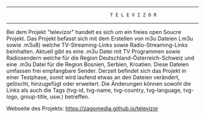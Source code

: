 -------------------------------------------------------------------------------------------------------------------
                                          T E L E V I Z O R
-------------------------------------------------------------------------------------------------------------------

Bei dem Projekt "televizor" handelt es sich um ein freies open Soucre Projekt. Das Projekt befasst sich mit dem Erstellen von m3u Dateien (.m3u sowie .m3u8) welche
TV-Streaming-Links sowie Radio-Streaming-Links beinhalten. Aktuell gibt es eine .m3u Datei mit TV Programmen sowie Radiosendern welche für die Region Deutschland-Österreich-Schweiz und eine .m3u Datei für die Region Bosnien, Serbien, Kroatien. Diese Dateien umfassen frei empfangbare Sender. Derzeit befindet sich das Projekt in einer Testphase, somit wird laufend etwas an den Dateien verändert, gelöscht, hinzugefügt oder erweitert. Die Änderungen können sowohl die Links als auch die Tags (tvg-id, tvg-name, tvg-country, tvg-language, tvg-logo, group-title, usw.) betreffen.

Webseite des Projekts: https://zagomedia.github.io/televizor
